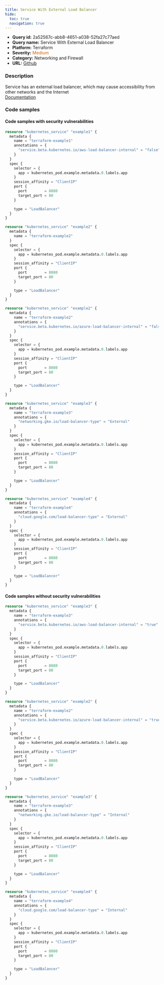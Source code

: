 ```yaml
---
title: Service With External Load Balancer
hide:
  toc: true
  navigation: true
---
```


<style>
  .highlight .hll {
    background-color: #ff171742;
  }
  .md-content {
    max-width: 1100px;
    margin: 0 auto;
  }
</style>

-   **Query id:** 2a52567c-abb8-4651-a038-52fa27c77aed
-   **Query name:** Service With External Load Balancer
-   **Platform:** Terraform
-   **Severity:** <span style="color:#C60">Medium</span>
-   **Category:** Networking and Firewall
-   **URL:** [Github](https://github.com/Checkmarx/kics/tree/master/assets/queries/terraform/kubernetes/service_with_external_load_balancer)

### Description
Service has an external load balancer, which may cause accessibility from other networks and the Internet<br>
[Documentation](https://registry.terraform.io/providers/hashicorp/kubernetes/latest/docs/resources/service)

### Code samples
#### Code samples with security vulnerabilities
```tf title="Positive test num. 1 - tf file" hl_lines="24 4"
resource "kubernetes_service" "example1" {
  metadata {
    name = "terraform-example1"
    annotations = {
      "service.beta.kubernetes.io/aws-load-balancer-internal" = "false"
    }
  }
  spec {
    selector = {
      app = kubernetes_pod.example.metadata.0.labels.app
    }
    session_affinity = "ClientIP"
    port {
      port        = 8080
      target_port = 80
    }

    type = "LoadBalancer"
  }
}

resource "kubernetes_service" "example2" {
  metadata {
    name = "terraform-example2"
  }
  spec {
    selector = {
      app = kubernetes_pod.example.metadata.0.labels.app
    }
    session_affinity = "ClientIP"
    port {
      port        = 8080
      target_port = 80
    }

    type = "LoadBalancer"
  }
}

```
```tf title="Positive test num. 2 - tf file" hl_lines="25 4 46"
resource "kubernetes_service" "example2" {
  metadata {
    name = "terraform-example2"
    annotations = {
      "service.beta.kubernetes.io/azure-load-balancer-internal" = "false"
    }
  }
  spec {
    selector = {
      app = kubernetes_pod.example.metadata.0.labels.app
    }
    session_affinity = "ClientIP"
    port {
      port        = 8080
      target_port = 80
    }

    type = "LoadBalancer"
  }
}

resource "kubernetes_service" "example3" {
  metadata {
    name = "terraform-example3"
    annotations = {
      "networking.gke.io/load-balancer-type" = "External"
    }
  }
  spec {
    selector = {
      app = kubernetes_pod.example.metadata.0.labels.app
    }
    session_affinity = "ClientIP"
    port {
      port        = 8080
      target_port = 80
    }

    type = "LoadBalancer"
  }
}

resource "kubernetes_service" "example4" {
  metadata {
    name = "terraform-example4"
    annotations = {
      "cloud.google.com/load-balancer-type" = "External"
    }
  }
  spec {
    selector = {
      app = kubernetes_pod.example.metadata.0.labels.app
    }
    session_affinity = "ClientIP"
    port {
      port        = 8080
      target_port = 80
    }

    type = "LoadBalancer"
  }
}

```


#### Code samples without security vulnerabilities
```tf title="Negative test num. 1 - tf file"
resource "kubernetes_service" "example3" {
  metadata {
    name = "terraform-example3"
    annotations = {
      "service.beta.kubernetes.io/aws-load-balancer-internal" = "true"
    }
  }
  spec {
    selector = {
      app = kubernetes_pod.example.metadata.0.labels.app
    }
    session_affinity = "ClientIP"
    port {
      port        = 8080
      target_port = 80
    }

    type = "LoadBalancer"
  }
}

```
```tf title="Negative test num. 2 - tf file"
resource "kubernetes_service" "example2" {
  metadata {
    name = "terraform-example2"
    annotations = {
      "service.beta.kubernetes.io/azure-load-balancer-internal" = "true"
    }
  }
  spec {
    selector = {
      app = kubernetes_pod.example.metadata.0.labels.app
    }
    session_affinity = "ClientIP"
    port {
      port        = 8080
      target_port = 80
    }

    type = "LoadBalancer"
  }
}

resource "kubernetes_service" "example3" {
  metadata {
    name = "terraform-example3"
    annotations = {
      "networking.gke.io/load-balancer-type" = "Internal"
    }
  }
  spec {
    selector = {
      app = kubernetes_pod.example.metadata.0.labels.app
    }
    session_affinity = "ClientIP"
    port {
      port        = 8080
      target_port = 80
    }

    type = "LoadBalancer"
  }
}

resource "kubernetes_service" "example4" {
  metadata {
    name = "terraform-example4"
    annotations = {
      "cloud.google.com/load-balancer-type" = "Internal"
    }
  }
  spec {
    selector = {
      app = kubernetes_pod.example.metadata.0.labels.app
    }
    session_affinity = "ClientIP"
    port {
      port        = 8080
      target_port = 80
    }

    type = "LoadBalancer"
  }
}

```

